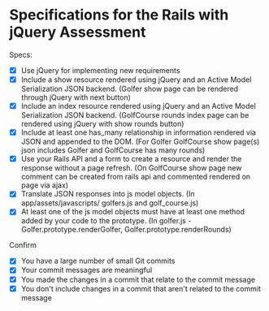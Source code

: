 # Specifications for the Rails with jQuery Assessment

Specs:
- [x] Use jQuery for implementing new requirements
- [x] Include a show resource rendered using jQuery and an Active Model Serialization JSON backend. (Golfer show page can be rendered through jQuery with next button)
- [x] Include an index resource rendered using jQuery and an Active Model Serialization JSON backend. (GolfCourse rounds index page can be rendered using jQuery with show rounds button)
- [x] Include at least one has_many relationship in information rendered via JSON and appended to the DOM. (For Golfer GolfCourse show page(s) json includes Golfer and GolfCourse has many rounds)
- [x] Use your Rails API and a form to create a resource and render the response without a page refresh. (On GolfCourse show page new comment can be created from rails api and commented rendered on page via ajax)
- [x] Translate JSON responses into js model objects. (In app/assets/javascripts/ golfers.js and golf_course.js)
- [x] At least one of the js model objects must have at least one method added by your code to the prototype. (In golfer.js - Golfer.prototype.renderGolfer, Golfer.prototype.renderRounds)

Confirm
- [x] You have a large number of small Git commits
- [x] Your commit messages are meaningful
- [x] You made the changes in a commit that relate to the commit message
- [x] You don't include changes in a commit that aren't related to the commit message
